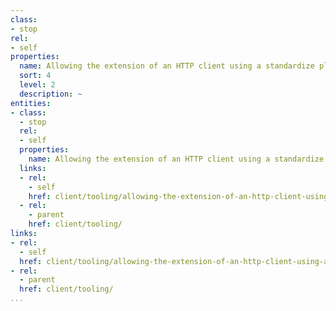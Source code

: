 ```yaml
---
class:
- stop
rel:
- self
properties:
  name: Allowing the extension of an HTTP client using a standardize plugin interface.
  sort: 4
  level: 2
  description: ~
entities:
- class:
  - stop
  rel:
  - self
  properties:
    name: Allowing the extension of an HTTP client using a standardize plugin interface.
  links:
  - rel:
    - self
    href: client/tooling/allowing-the-extension-of-an-http-client-using-a-standardize-plugin-interface..md
  - rel:
    - parent
    href: client/tooling/
links:
- rel:
  - self
  href: client/tooling/allowing-the-extension-of-an-http-client-using-a-standardize-plugin-interface..md
- rel:
  - parent
  href: client/tooling/
...
```


